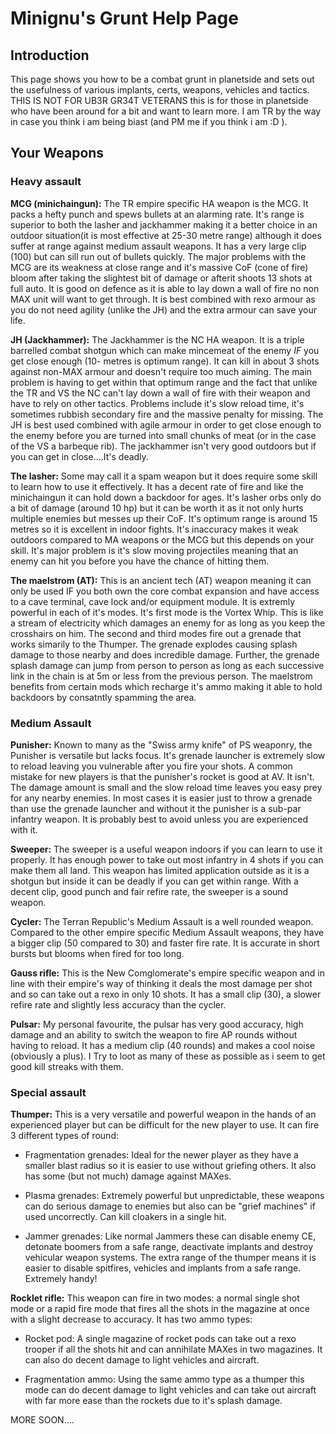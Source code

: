 # Minignu's Grunt Help Page

## Introduction

This page shows you how to be a combat grunt in planetside and sets out the
usefulness of various implants, certs, weapons, vehicles and tactics. THIS IS
NOT FOR UB3R GR34T VETERANS this is for those in planetside who have been around
for a bit and want to learn more. I am TR by the way in case you think i am
being biast (and PM me if you think i am :D ).

## Your Weapons

### Heavy assault

**MCG (minichaingun):** The TR empire specific HA weapon is the MCG. It packs a
hefty punch and spews bullets at an alarming rate. It's range is superior to
both the lasher and jackhammer making it a better choice in an outdoor
situation(it is most effective at 25-30 metre range) although it does suffer at
range against medium assault weapons. It has a very large clip (100) but can
sill run out of bullets quickly. The major problems with the MCG are its
weakness at close range and it's massive CoF (cone of fire) bloom after taking
the slightest bit of damage or afterit shoots 13 shots at full auto. It is good
on defence as it is able to lay down a wall of fire no non MAX unit will want to
get through. It is best combined with rexo armour as you do not need agility
(unlike the JH) and the extra armour can save your life.

**JH (Jackhammer):** The Jackhammer is the NC HA weapon. It is a triple
barrelled combat shotgun which can make mincemeat of the enemy _IF_ you get
close enough (10- metres is optimum range). It can kill in about 3 shots against
non-MAX armour and doesn't require too much aiming. The main problem is having
to get within that optimum range and the fact that unlike the TR and VS the NC
can't lay down a wall of fire with their weapon and have to rely on other
tactics. Problems include it's slow reload time, it's sometimes rubbish
secondary fire and the massive penalty for missing. The JH is best used combined
with agile armour in order to get close enough to the enemy before you are
turned into small chunks of meat (or in the case of the VS a barbeque rib). The
jackhammer isn't very good outdoors but if you can get in close....It's deadly.

**The lasher:** Some may call it a spam weapon but it does require some skill to
learn how to use it effectively. It has a decent rate of fire and like the
minichaingun it can hold down a backdoor for ages. It's lasher orbs only do a
bit of damage (around 10 hp) but it can be worth it as it not only hurts
multiple enemies but messes up their CoF. It's optimum range is around 15 metres
so it is excellent in indoor fights. It's inaccuracy makes it weak outdoors
compared to MA weapons or the MCG but this depends on your skill. It's major
problem is it's slow moving projectiles meaning that an enemy can hit you before
you have the chance of hitting them.

**The maelstrom (AT):** This is an ancient tech (AT) weapon meaning it can only
be used IF you both own the core combat expansion and have access to a cave
terminal, cave lock and/or equipment module. It is extremly powerful in each of
it's modes. It's first mode is the Vortex Whip. This is like a stream of
electricity which damages an enemy for as long as you keep the crosshairs on
him. The second and third modes fire out a grenade that works simarily to the
Thumper. The grenade explodes causing splash damage to those nearby and does
incredible damage. Further, the grenade splash damage can jump from person to
person as long as each successive link in the chain is at 5m or less from the
previous person. The maelstrom benefits from certain mods which recharge it's
ammo making it able to hold backdoors by consatntly spamming the area.

### Medium Assault

**Punisher:** Known to many as the "Swiss army knife" of PS weaponry, the
Punisher is versatile but lacks focus. It's grenade launcher is extremely slow
to reload leaving you vulnerable after you fire your shots. A common mistake for
new players is that the punisher's rocket is good at AV. It isn't. The damage
amount is small and the slow reload time leaves you easy prey for any nearby
enemies. In most cases it is easier just to throw a grenade than use the grenade
launcher and without it the punisher is a sub-par infantry weapon. It is
probably best to avoid unless you are experienced with it.

**Sweeper:** The sweeper is a useful weapon indoors if you can learn to use it
properly. It has enough power to take out most infantry in 4 shots if you can
make them all land. This weapon has limited application outside as it is a
shotgun but inside it can be deadly if you can get within range. With a decent
clip, good punch and fair refire rate, the sweeper is a sound weapon.

**Cycler:** The Terran Republic's Medium Assault is a well rounded weapon.
Compared to the other empire specific Medium Assault weapons, they have a bigger
clip (50 compared to 30) and faster fire rate. It is accurate in short bursts
but blooms when fired for too long.

**Gauss rifle:** This is the New Comglomerate's empire specific weapon and in
line with their empire's way of thinking it deals the most damage per shot and
so can take out a rexo in only 10 shots. It has a small clip (30), a slower
refire rate and slightly less accuracy than the cycler.

**Pulsar:** My personal favourite, the pulsar has very good accuracy, high
damage and an ability to switch the weapon to fire AP rounds without having to
reload. It has a medium clip (40 rounds) and makes a cool noise (obviously a
plus). I Try to loot as many of these as possible as i seem to get good kill
streaks with them.

### Special assault

**Thumper:** This is a very versatile and powerful weapon in the hands of an
experienced player but can be difficult for the new player to use. It can fire 3
different types of round:

- Fragmentation grenades: Ideal for the newer player as they have a smaller
  blast radius so it is easier to use without griefing others. It also has some
  (but not much) damage against MAXes.

<!-- -->

- Plasma grenades: Extremely powerful but unpredictable, these weapons can do
  serious damage to enemies but also can be "grief machines" if used
  uncorrectly. Can kill cloakers in a single hit.

<!-- -->

- Jammer grenades: Like normal Jammers these can disable enemy CE, detonate
  boomers from a safe range, deactivate implants and destroy vehicular weapon
  systems. The extra range of the thumper means it is easier to disable
  spitfires, vehicles and implants from a safe range. Extremely handy!

**Rocklet rifle:** This weapon can fire in two modes: a normal single shot mode
or a rapid fire mode that fires all the shots in the magazine at once with a
slight decrease to accuracy. It has two ammo types:

- Rocket pod: A single magazine of rocket pods can take out a rexo trooper if
  all the shots hit and can annihilate MAXes in two magazines. It can also do
  decent damage to light vehicles and aircraft.

<!-- -->

- Fragmentation ammo: Using the same ammo type as a thumper this mode can do
  decent damage to light vehicles and can take out aircraft with far more ease
  than the rockets due to it's splash damage.

MORE SOON....


